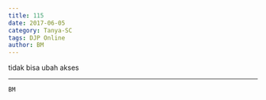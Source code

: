 ```yaml
---
title: 115
date: 2017-06-05
category: Tanya-SC
tags: DJP Online
author: BM
---
```


tidak bisa ubah akses

---



`BM`
